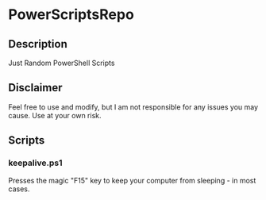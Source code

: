 # PowerScriptsRepo
## Description
Just Random PowerShell Scripts
## Disclaimer
Feel free to use and modify, but I am not responsible for any issues you may cause. Use at your own risk.
## Scripts
### keepalive.ps1
Presses the magic "F15" key to keep your computer from sleeping - in most cases.
